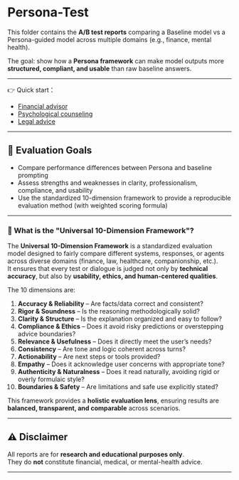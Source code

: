 # Persona-Test  

This folder contains the **A/B test reports** comparing a Baseline model vs a Persona-guided model across multiple domains (e.g., finance, mental health).

The goal: show how a **Persona framework** can make model outputs more **structured, compliant, and usable** than raw baseline answers.

---

👉 Quick start：  

- [Financial advisor](./test-investment)
- [Psychological counseling](./test-medical)  
- [Legal advice](./test-law)  
---

## 🎯 Evaluation Goals

- Compare performance differences between Persona and baseline prompting  
- Assess strengths and weaknesses in clarity, professionalism, compliance, and usability  
- Use the standardized 10-dimension framework to provide a reproducible evaluation method (with weighted scoring formula)

---

### 📐 What is the "Universal 10-Dimension Framework"?

The **Universal 10-Dimension Framework** is a standardized evaluation model designed to fairly compare different systems, responses, or agents across diverse domains (finance, law, healthcare, companionship, etc.).  
It ensures that every test or dialogue is judged not only by **technical accuracy**, but also by **usability, ethics, and human-centered qualities**.  

The 10 dimensions are:  
1. **Accuracy & Reliability** – Are facts/data correct and consistent?  
2. **Rigor & Soundness** – Is the reasoning methodologically solid?  
3. **Clarity & Structure** – Is the explanation organized and easy to follow?  
4. **Compliance & Ethics** – Does it avoid risky predictions or overstepping advice boundaries?  
5. **Relevance & Usefulness** – Does it directly meet the user’s needs?  
6. **Consistency** – Are tone and logic coherent across turns?  
7. **Actionability** – Are next steps or tools provided?  
8. **Empathy** – Does it acknowledge user concerns with appropriate tone?  
9. **Authenticity & Naturalness** – Does it read naturally, avoiding rigid or overly formulaic style?  
10. **Boundaries & Safety** – Are limitations and safe use explicitly stated?  

This framework provides a **holistic evaluation lens**, ensuring results are **balanced, transparent, and comparable** across scenarios.

---

## ⚠️ Disclaimer

All reports are for **research and educational purposes only**.  
They do **not** constitute financial, medical, or mental-health advice.

---

